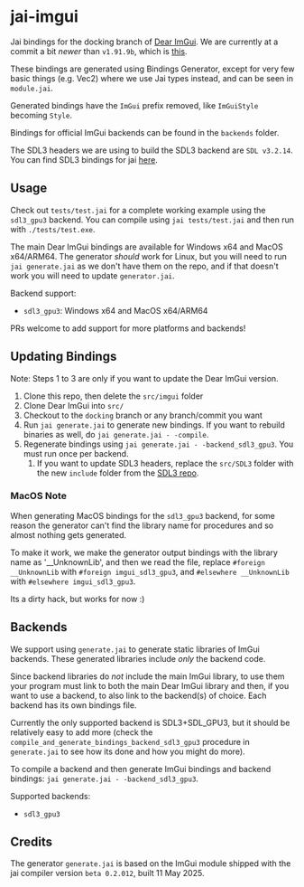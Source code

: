 # jai-imgui

Jai bindings for the docking branch of [Dear ImGui](https://github.com/ocornut/imgui/tree/docking). We are currently at a commit a bit *newer* than `v1.91.9b`, which is [this](https://github.com/ocornut/imgui/tree/e11ad6b77e5c7f7ed28467fec42fe2c72068b68e).

These bindings are generated using Bindings Generator, except for very few basic things (e.g. Vec2) where we use Jai types instead, and can be seen in `module.jai`.

Generated bindings have the `ImGui` prefix removed, like `ImGuiStyle` becoming `Style`.

Bindings for official ImGui backends can be found in the `backends` folder.

The SDL3 headers we are using to build the SDL3 backend are `SDL v3.2.14`. You can find SDL3 bindings for jai [here](github.com/overlord-systems/jai-sdl3).

## Usage

Check out `tests/test.jai` for a complete working example using the `sdl3_gpu3` backend. You can compile using `jai tests/test.jai` and then run with `./tests/test.exe`.

The main Dear ImGui bindings are available for Windows x64 and MacOS x64/ARM64. The generator *should* work for Linux, but you will need to run `jai generate.jai` as we don't have them on the repo, and if that doesn't work you will need to update `generator.jai`.

Backend support:

- `sdl3_gpu3`: Windows x64 and MacOS x64/ARM64

PRs welcome to add support for more platforms and backends!

## Updating Bindings

Note: Steps 1 to 3 are only if you want to update the Dear ImGui version.

1. Clone this repo, then delete the `src/imgui` folder
2. Clone Dear ImGui into `src/`
3. Checkout to the `docking` branch or any branch/commit you want
4. Run `jai generate.jai` to generate new bindings. If you want to rebuild binaries as well, do `jai generate.jai - -compile`.
5. Regenerate bindings using `jai generate.jai - -backend_sdl3_gpu3`. You must run once per backend.
   1. If you want to update SDL3 headers, replace the `src/SDL3` folder with the new `include` folder from the [SDL3 repo](https://github.com/libsdl-org/SDL).

### MacOS Note

When generating MacOS bindings for the `sdl3_gpu3` backend, for some reason the generator can't find
the library name for procedures and so almost nothing gets generated.

To make it work, we make the generator output bindings with the library name as '__UnknownLib', and then
we read the file, replace `#foreign __UnknownLib` with `#foreign imgui_sdl3_gpu3`, and `#elsewhere __UnknownLib` with `#elsewhere imgui_sdl3_gpu3`.

Its a dirty hack, but works for now :)

## Backends

We support using `generate.jai` to generate static libraries of ImGui backends. These generated libraries include *only* the backend code.

Since backend libraries do *not* include the main ImGui library, to use them your program must link to both the main Dear ImGui library and then, if you want to use a backend, to also link to the backend(s) of choice. Each backend has its own bindings file.

Currently the only supported backend is SDL3+SDL_GPU3, but it should be relatively easy to add more (check the `compile_and_generate_bindings_backend_sdl3_gpu3` procedure in `generate.jai` to see how its done and how you might do more).

To compile a backend and then generate ImGui bindings and backend bindings: `jai generate.jai - -backend_sdl3_gpu3`.

Supported backends:

- `sdl3_gpu3`

## Credits

The generator `generate.jai` is based on the ImGui module shipped with the jai compiler version `beta 0.2.012`, built 11 May 2025.
